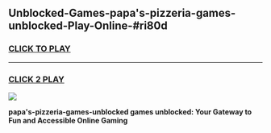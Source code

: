 
## Unblocked-Games-papa's-pizzeria-games-unblocked-Play-Online-#ri80d
<h3>
<a href="https://premium.freeplayer.one?title=papa's-pizzeria-games-unblocked&ref=27F">CLICK TO PLAY</a></h3>
<hr>

<h3>
<a href="https://premium.freeplayer.one?title=papa's-pizzeria-games-unblocked&ref=27F">CLICK 2 PLAY</a>
  
</h3>

<a href="https://premium.freeplayer.one?title=papa's-pizzeria-games-unblocked&ref=27F"><img src="https://clearcache.store/games.png"></a>


**papa's-pizzeria-games-unblocked games unblocked: Your Gateway to Fun and Accessible Online Gaming**
